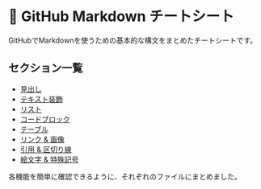 # 📖 GitHub Markdown チートシート

GitHubでMarkdownを使うための基本的な構文をまとめたチートシートです。

## セクション一覧
- [見出し](./headings.md)
- [テキスト装飾](./text-style.md)
- [リスト](./lists.md)
- [コードブロック](./code.md)
- [テーブル](./table.md)
- [リンク & 画像](./links.md)
- [引用 & 区切り線](./blockquote.md)
- [絵文字 & 特殊記号](./emoji.md)

各機能を簡単に確認できるように、それぞれのファイルにまとめました。
